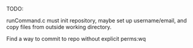 TODO:

runCommand.c must init repository, maybe set up username/email, and copy files from outside working directory.

Find a way to commit to repo without explicit perms:wq

